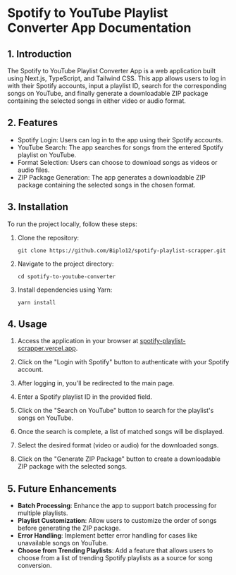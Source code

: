 # Spotify to YouTube Playlist Converter App Documentation

## 1. Introduction

The Spotify to YouTube Playlist Converter App is a web application built using Next.js, TypeScript, and Tailwind CSS. This app allows users to log in with their Spotify accounts, input a playlist ID, search for the corresponding songs on YouTube, and finally generate a downloadable ZIP package containing the selected songs in either video or audio format.

## 2. Features

- Spotify Login: Users can log in to the app using their Spotify accounts.
- YouTube Search: The app searches for songs from the entered Spotify playlist on YouTube.
- Format Selection: Users can choose to download songs as videos or audio files.
- ZIP Package Generation: The app generates a downloadable ZIP package containing the selected songs in the chosen format.

## 3. Installation

To run the project locally, follow these steps:

1. Clone the repository:

   ```
   git clone https://github.com/Biplo12/spotify-playlist-scrapper.git
   ```

2. Navigate to the project directory:

   ```
   cd spotify-to-youtube-converter
   ```

3. Install dependencies using Yarn:

   ```
   yarn install
   ```

## 4. Usage

1. Access the application in your browser at [spotify-playlist-scrapper.vercel.app](spotify-playlist-scrapper.vercel.app).

2. Click on the "Login with Spotify" button to authenticate with your Spotify account.

3. After logging in, you'll be redirected to the main page.

4. Enter a Spotify playlist ID in the provided field.

5. Click on the "Search on YouTube" button to search for the playlist's songs on YouTube.

6. Once the search is complete, a list of matched songs will be displayed.

7. Select the desired format (video or audio) for the downloaded songs.

8. Click on the "Generate ZIP Package" button to create a downloadable ZIP package with the selected songs.

## 5. Future Enhancements

- **Batch Processing**: Enhance the app to support batch processing for multiple playlists.
- **Playlist Customization**: Allow users to customize the order of songs before generating the ZIP package.
- **Error Handling**: Implement better error handling for cases like unavailable songs on YouTube.
- **Choose from Trending Playlists**: Add a feature that allows users to choose from a list of trending Spotify playlists as a source for song conversion.
